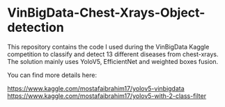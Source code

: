 # VinBigData-Chest-Xrays-Object-detection

This repository contains the code I used during the VinBigData  Kaggle competition to classify and detect 13 different diseases from chest-xrays. The solution mainly uses YoloV5, EfficientNet and weighted boxes fusion.

You can find more details here:

https://www.kaggle.com/mostafaibrahim17/yolov5-vinbigdata
https://www.kaggle.com/mostafaibrahim17/yolov5-with-2-class-filter

